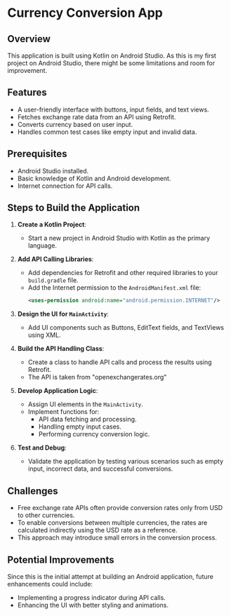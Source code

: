 # Currency Conversion App

## Overview
This application is built using Kotlin on Android Studio. As this is my first project on Android Studio, there might be some limitations and room for improvement.

## Features
- A user-friendly interface with buttons, input fields, and text views.
- Fetches exchange rate data from an API using Retrofit.
- Converts currency based on user input.
- Handles common test cases like empty input and invalid data.

## Prerequisites
- Android Studio installed.
- Basic knowledge of Kotlin and Android development.
- Internet connection for API calls.

## Steps to Build the Application
1. **Create a Kotlin Project**: 
   - Start a new project in Android Studio with Kotlin as the primary language.

2. **Add API Calling Libraries**:
   - Add dependencies for Retrofit and other required libraries to your `build.gradle` file.
   - Add the Internet permission to the `AndroidManifest.xml` file:
     ```xml
     <uses-permission android:name="android.permission.INTERNET"/>
     ```

3. **Design the UI for `MainActivity`**:
   - Add UI components such as Buttons, EditText fields, and TextViews using XML.

4. **Build the API Handling Class**:
   - Create a class to handle API calls and process the results using Retrofit.
   - The API is taken from "openexchangerates.org"

5. **Develop Application Logic**:
   - Assign UI elements in the `MainActivity`.
   - Implement functions for:
     - API data fetching and processing.
     - Handling empty input cases.
     - Performing currency conversion logic.

6. **Test and Debug**:
   - Validate the application by testing various scenarios such as empty input, incorrect data, and successful conversions.
   
## Challenges
- Free exchange rate APIs often provide conversion rates only from USD to other currencies.  
- To enable conversions between multiple currencies, the rates are calculated indirectly using the USD rate as a reference.  
- This approach may introduce small errors in the conversion process.

## Potential Improvements
Since this is the initial attempt at building an Android application, future enhancements could include:
- Implementing a progress indicator during API calls.
- Enhancing the UI with better styling and animations.
